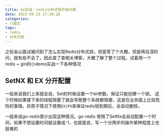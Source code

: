 ```yaml
---
title: Go实战：redis分布式锁开发问题
date: 2023-09-25 17:30:28
categories:
- 八股文
tags:
- redis
- 分布式锁
---
```


之前金山面试被问到了怎么实现Redis分布式锁，但是答了个大概，但是再往深的问，就有些不会了。因此查了查相关博客，大概了解了整个过程。试着用一个redis + gin的小demo实战一下各种情况


## SetNX 和 EX 分开配置

一般来说我们上来就会说，Set的时候设置一个`NX`参数。保证只能创建一个锁。 这个时候如果接下来的线程阻塞了就会导致整个系统都阻塞，这是在业务面上比较危险的事情。非原子情况下使用`EX|PX`来保证redis锁到期后，会自动删除。

一般来说go-redis很少出现这种情况。go-redis 使用了SetNx会自动配置一个时间，如果不想设置时间就设置成-1，也就是说，写一个分两步的操作某种程度上也挺难的

```

